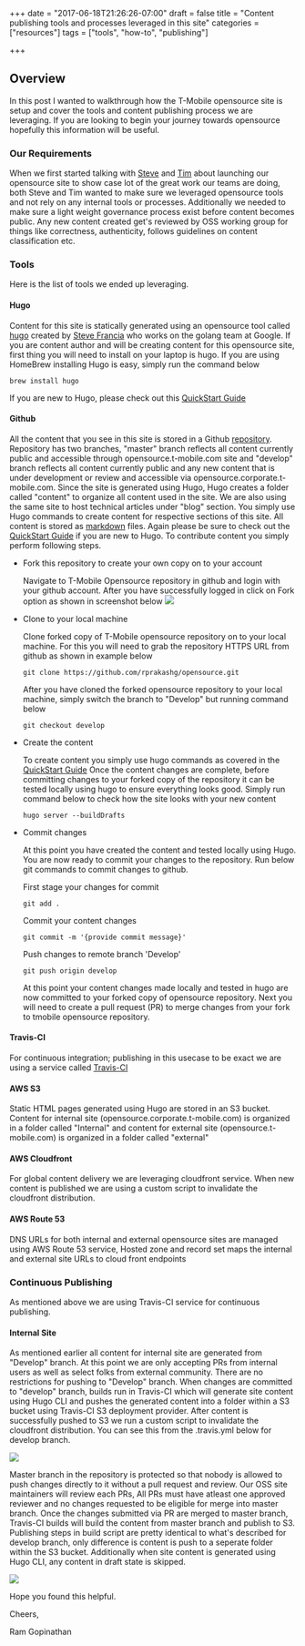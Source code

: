 +++
date = "2017-06-18T21:26:26-07:00"
draft = false
title = "Content publishing tools and processes leveraged in this site"
categories = ["resources"]
tags = ["tools", "how-to", "publishing"]
 
+++

## Overview
In this post I wanted to walkthrough how the T-Mobile opensource site is setup and cover the tools and content publishing process we are leveraging. If you are looking to begin your journey towards opensource hopefully this information will be useful.

### Our Requirements
When we first started talking with [Steve](http://insert-link-to-steves-profile) and [Tim](http://insert-link-to-tims-profile) about launching our opensource site to show case lot of the great work our teams are doing, both Steve and Tim wanted to make sure we leveraged opensource tools and not rely on any internal tools or processes. Additionally we needed to make sure a light weight governance process exist before content becomes public. Any new content created get's reviewed by OSS working group for things like correctness, authenticity, follows guidelines on content classification etc.

### Tools
Here is the list of tools we ended up leveraging.

#### Hugo
Content for this site is statically generated using an opensource tool called [hugo](http://gohugo.io) created by [Steve Francia](http://spf13.com/) who works on the golang team at Google. If you are content author and will be creating content for this opensource site, first thing you will need to install on your laptop is hugo. 
If you are using HomeBrew installing Hugo is easy, simply run the command below
```
brew install hugo
```
If you are new to Hugo, please check out this [QuickStart Guide](http://gohugo.io/overview/quickstart/)

#### Github
All the content that you see in this site is stored in a Github [repository](http://github.com/tmobile/opensource). Repository has two branches, "master" branch reflects all content currently public and accessible through opensource.t-mobile.com site and "develop" branch reflects all content currently public and any new content that is under development or review and accessible via opensource.corporate.t-mobile.com. 
Since the site is generated using Hugo, Hugo creates a folder called "content" to organize all content used in the site. We are also using the same site to host technical articles under "blog" section. You simply use Hugo commands to create content for respective sections of this site. All content is stored as [markdown](https://en.wikipedia.org/wiki/Markdown) files. Again please be sure to check out the [QuickStart Guide](http://gohugo.io/overview/quickstart/) if you are new to Hugo. To contribute content you simply perform following steps.

* Fork this repository to create your own copy on to your account 

    Navigate to T-Mobile Opensource repository in github and login with your github account. After you have successfully logged in click on Fork option as shown in screenshot below
    ![](/blog/oss-fork.jpg)

* Clone to your local machine

    Clone forked copy of T-Mobile opensource repository on to your local machine. For this you will need to grab the repository HTTPS URL from github as shown in example below 
    ```
    git clone https://github.com/rprakashg/opensource.git
    ```
    After you have cloned the forked opensource repository to your local machine, simply switch the branch to "Develop" but running command below
    ```
    git checkout develop
    ```
* Create the content

    To create content you simply use hugo commands as covered in the [QuickStart Guide](http://gohugo.io/overview/quickstart/)
    Once the content changes are complete, before committing changes to your forked copy of the repository it can be tested locally using hugo to ensure everything looks good. Simply run command below to check how the site looks with your new content
    ```
    hugo server --buildDrafts
    ```

* Commit changes

    At this point you have created the content and tested locally using Hugo. You are now ready to commit your changes to the repository. Run below git commands to commit changes to github. 

    First stage your changes for commit

    ```
    git add .
    ```
    Commit your content changes
    
    ```
    git commit -m '{provide commit message}'
    ```
    Push changes to remote branch 'Develop'

    ```
    git push origin develop
    ```
    At this point your content changes made locally and tested in hugo are now committed to your forked copy of opensource repository. Next you will need to create a pull request (PR) to merge changes from your fork to tmobile opensource repository.

#### Travis-CI
For continuous integration; publishing in this usecase to be exact we are using a service called [Travis-CI](http://travis-ci.com)

#### AWS S3
Static HTML pages generated using Hugo are stored in an S3 bucket. Content for internal site (opensource.corporate.t-mobile.com) is organized in a folder called "Internal" and content for external site (opensource.t-mobile.com) is organized in a folder called "external"

#### AWS Cloudfront
For global content delivery we are leveraging cloudfront service. When new content is published we are using a custom script to invalidate the cloudfront distribution.

#### AWS Route 53 
DNS URLs for both internal and external opensource sites are managed using AWS Route 53 service, Hosted zone and record set maps the internal and external site URLs to cloud front endpoints

### Continuous Publishing
As mentioned above we are using Travis-CI service for continuous publishing. 
#### Internal Site
As mentioned earlier all content for internal site are generated from "Develop" branch. At this point we are only accepting PRs from internal users as well as select folks from external community. There are no restrictions for pushing to "Develop" branch. When changes are committed to "develop" branch, builds run in Travis-CI which will generate site content using Hugo CLI and pushes the generated content into a folder within a S3 bucket using Travis-CI S3 deployment provider. After content is successfully pushed to S3 we run a custom script to invalidate the cloudfront distribution. You can see this from the .travis.yml below for develop branch. 

![](/blog/devbuild.jpg)

Master branch in the repository is protected so that nobody is allowed to push changes directly to it without a pull request and review. Our OSS site maintainers will review each PRs, All PRs must have atleast one approved reviewer and no changes requested to be eligible for merge into master branch. 
Once the changes submitted via PR are merged to master branch, Travis-CI builds will build the content from master branch and publish to S3. Publishing steps in build script are pretty identical to what's described for develop branch, only difference is content is push to a seperate folder within the S3 bucket. Additionally when site content is generated using Hugo CLI, any content in draft state is skipped.

![](/blog/masterbuild.jpg)


Hope you found this helpful.

Cheers,

Ram Gopinathan


